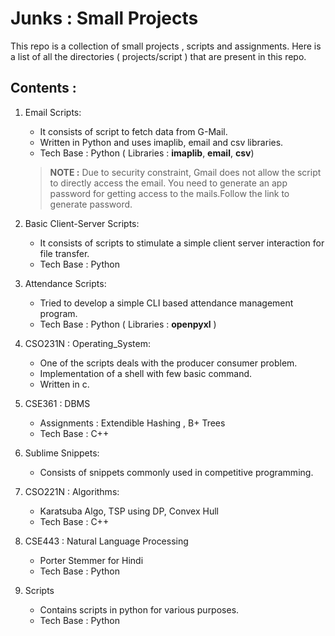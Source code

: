# Junks : Small Projects

This repo is a collection of small projects , scripts  and assignments. Here is a list of all the directories ( projects/script ) that are present in this repo.

## Contents :

1. Email Scripts:
	- It consists of script to fetch data from G-Mail.
	- Written in Python and uses imaplib, email and csv libraries.
	- Tech Base : Python ( Libraries : __imaplib__, __email__, __csv__)
	> **NOTE :** Due to security constraint, Gmail does not allow the script to directly access the email.
	> You need to generate an app password for getting access to the mails.Follow the link to generate password.

2. Basic Client-Server Scripts:
	 - It consists of scripts to stimulate a simple client server interaction for file transfer.
	- Tech Base : Python

3. Attendance Scripts:
	- Tried to develop a simple CLI based attendance management program.
	- Tech Base : Python ( Libraries : __openpyxl__ )

4. CSO231N : Operating_System:
	- One of the scripts deals with the producer consumer problem.
	- Implementation of a shell with few basic command.
	- Written in c.

5. CSE361 : DBMS
	- Assignments : Extendible Hashing , B+ Trees
	- Tech Base : C++
	
6. Sublime Snippets:
	- Consists of snippets commonly used in competitive programming.

7. CSO221N : Algorithms:
	- Karatsuba Algo, TSP using DP, Convex Hull
	- Tech Base : C++

8. CSE443 : Natural Language Processing
	- Porter Stemmer for Hindi
	- Tech Base : Python

9. Scripts
	- Contains scripts in python for various purposes.
	- Tech Base : Python 
<!--stackedit_data:
eyJoaXN0b3J5IjpbLTUwODA2NzM4Ml19
-->